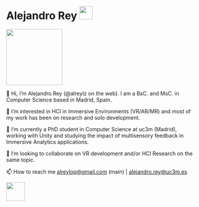 
<h1> Alejandro Rey  <img src="https://github.com/user-attachments/assets/560e5b84-49de-4998-8068-d18f4382c78e" height="35px" />
</h1> 

<p align="left">
<img src="https://github.com/user-attachments/assets/e5dfe348-144f-4f2c-9558-a8676565bb2a" width="auto" height="150"/>
</p>


<p align="left"> 👋 Hi, I’m Alejandro Rey (@alreylz on the web). I am a BsC. and MsC. in Computer Science based in Madrid, Spain. </p>
 <p align="left">👀 I’m interested in HCI in Immersive Environments (VR/AR/MR) and most of my work has been on research and solo development.</p>
 <p align="left">🌱 I’m currently a PhD student in Computer Science at uc3m (Madrid), working with Unity and studying the impact of multisensory feedback in Immersive Analytics applications. </p>
 <p align="left">💞️ I’m looking to collaborate on VR development and/or HCI Research on the same topic. </p>
<p align="left"> 📫 How to reach me <a href="mailto:alreylop@gmail.com">alreylop@gmail.com</a>  (main) | <a href="mailto:alejandro.rey@uc3m.es">alejandro.rey@uc3m.es</a></p>
 
<p align="left"">
 <img src="https://github.com/user-attachments/assets/cf4cc614-93d4-45f2-a791-a0269bde7bfa" width="auto" height="50"/>  

</p>



<!--I am actively looking for a job to start from **October 2024**, so feel free to contact me for job opportunities. -->

<!--[<img src="https://github.com/user-attachments/assets/aacc594f-5b86-4b67-8d95-d58187db66a4" width="auto" height="50"/>](https://github.com/user-attachments/files/16817404/Sept2024CV_Research.pdf) -->

<!--<h3 align="left">Languages and Tools:</h3> -->
<!-- <p align="center">Unity C# Javascript JEST MongoDB MySQL HTML CSS SASS  SpringBoot JavaEE  Webdev concepts: Websockets, JWT, cookies, REST, Python, Photoshop Illustrator </p>-->


<!---
coredamnwork/coredamnwork is a ✨ special ✨ repository because its `README.md` (this file) appears on your GitHub profile.
You can click the Preview link to take a look at your changes.
--->
